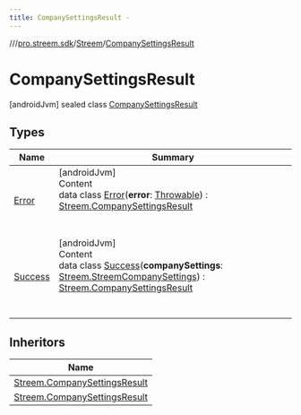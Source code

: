 ```yaml
---
title: CompanySettingsResult -
---
```

//[<root>](../../../../index.md)/[pro.streem.sdk](../../index.md)/[Streem](../index.md)/[CompanySettingsResult](index.md)



# CompanySettingsResult  
 [androidJvm] sealed class [CompanySettingsResult](index.md)   


## Types  
  
|  Name |  Summary | 
|---|---|
| <a name="pro.streem.sdk/Streem.CompanySettingsResult.Error///PointingToDeclaration/"></a>[Error](-error/index.md)| <a name="pro.streem.sdk/Streem.CompanySettingsResult.Error///PointingToDeclaration/"></a>[androidJvm]  <br>Content  <br>data class [Error](-error/index.md)(**error**: [Throwable](https://kotlinlang.org/api/latest/jvm/stdlib/kotlin/-throwable/index.html)) : [Streem.CompanySettingsResult](index.md)  <br><br><br>|
| <a name="pro.streem.sdk/Streem.CompanySettingsResult.Success///PointingToDeclaration/"></a>[Success](-success/index.md)| <a name="pro.streem.sdk/Streem.CompanySettingsResult.Success///PointingToDeclaration/"></a>[androidJvm]  <br>Content  <br>data class [Success](-success/index.md)(**companySettings**: [Streem.StreemCompanySettings](../-streem-company-settings/index.md)) : [Streem.CompanySettingsResult](index.md)  <br><br><br>|


## Inheritors  
  
|  Name | 
|---|
| <a name="pro.streem.sdk/Streem.CompanySettingsResult.Success///PointingToDeclaration/"></a>[Streem.CompanySettingsResult](-success/index.md)|
| <a name="pro.streem.sdk/Streem.CompanySettingsResult.Error///PointingToDeclaration/"></a>[Streem.CompanySettingsResult](-error/index.md)|

